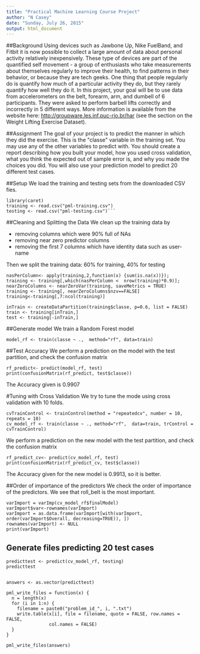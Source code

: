 ```yaml
---
title: "Practical Machine Learning Course Project"
author: "N Casey"
date: "Sunday, July 26, 2015"
output: html_document
---
```

##Background
Using devices such as Jawbone Up, Nike FuelBand, and Fitbit it is now possible to collect a large amount of data about personal activity relatively inexpensively. These type of devices are part of the quantified self movement - a group of enthusiasts who take measurements about themselves regularly to improve their health, to find patterns in their behavior, or because they are tech geeks. One thing that people regularly do is quantify how much of a particular activity they do, but they rarely quantify how well they do it. In this project, your goal will be to use data from accelerometers on the belt, forearm, arm, and dumbell of 6 participants. They were asked to perform barbell lifts correctly and incorrectly in 5 different ways. More information is available from the website here: http://groupware.les.inf.puc-rio.br/har (see the section on the Weight Lifting Exercise Dataset). 

##Assignment
The goal of your project is to predict the manner in which they did the exercise. This is the "classe" variable in the training set. You may use any of the other variables to predict with. You should create a report describing how you built your model, how you used cross validation, what you think the expected out of sample error is, and why you made the choices you did. You will also use your prediction model to predict 20 different test cases. 


##Setup
We load the training and testing sets from the downloaded CSV fies.
```{r}
library(caret)
training <- read.csv("pml-training.csv")
testing <- read.csv("pml-testing.csv")```
```
##Cleaning and Splitting the Data
We clean up the training data by
- removing columns which were 90% full of NAs
- removing near zero predictor columns
- removing the first 7 columns which have identity data such as user-name

Then we split the training data: 60% for training, 40% for testing

```{r}
nasPerColumn<- apply(training,2,function(x) {sum(is.na(x))});
training <- training[,which(nasPerColumn <  nrow(training)*0.9)];  
nearZeroColumns <- nearZeroVar(training, saveMetrics = TRUE)
training <- training[, nearZeroColumns$nzv==FALSE]
training<-training[,7:ncol(training)]

inTrain <- createDataPartition(training$classe, p=0.6, list = FALSE)
train <- training[inTrain,]
test <- training[-inTrain,]
```

##Generate model
We train a Random Forest model 
```{r}
model_rf <- train(classe ~ .,  method="rf", data=train)  
```
##Test Accuracy
We perform a prediction on the model with the test partition, and check the confusion matrix
```{r}
rf_predict<- predict(model_rf, test)
print(confusionMatrix(rf_predict, test$classe))
```
The Accuracy given is 0.9907  

#Tuning with Cross Validation
We try to tune the mode using cross validation with 10 folds.
```{r}
cvTrainControl <- trainControl(method = "repeatedcv", number = 10, repeats = 10)
cv_model_rf <- train(classe ~ ., method="rf",  data=train, trControl = cvTrainControl)
```
We perform a prediction on the new model with the test partition, and check the confusion matrix
```{r}
rf_predict_cv<- predict(cv_model_rf, test)
print(confusionMatrix(rf_predict_cv, test$classe))
```

The Accuracy given for the new model is 0.9913, so it is better. 

##Order of importance of the predictors
We check the order of importance of the predictors. We see that roll_belt is the most important.
```{r}
varImport = varImp(cv_model_rf$finalModel)
varImport$var<-rownames(varImport)
varImport = as.data.frame(varImport[with(varImport, order(varImport$Overall, decreasing=TRUE)), ])
rownames(varImport) <- NULL
print(varImport)
```
## Generate files predicting 20 test cases
```{r}
predicttest <- predict(cv_model_rf, testing)
predicttest


answers <- as.vector(predicttest)

pml_write_files = function(x) {
  n = length(x)
  for (i in 1:n) {
    filename = paste0("problem_id_", i, ".txt")
    write.table(x[i], file = filename, quote = FALSE, row.names = FALSE, 
                col.names = FALSE)
  }
}

pml_write_files(answers)
```